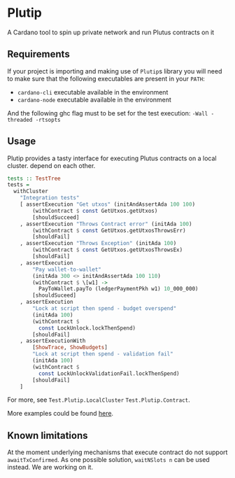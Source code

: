 # Plutip

A Cardano tool to spin up private network and run Plutus contracts on it

## Requirements

If your project is importing and making use of `Plutip`s library you will need to make sure that the following executables are present in your `PATH`:

- `cardano-cli` executable available in the environment
- `cardano-node` executable available in the environment

And the following ghc flag must to be set for the test execution: `-Wall -threaded -rtsopts`

## Usage

Plutip provides a tasty interface for executing Plutus contracts on a local cluster.
depend on each other.

```haskell
tests :: TestTree
tests =
  withCluster
    "Integration tests"
    [ assertExecution "Get utxos" (initAndAssertAda 100 100)
        (withContract $ const GetUtxos.getUtxos)
        [shouldSucceed]
    , assertExecution "Throws Contract error" (initAda 100)
        (withContract $ const GetUtxos.getUtxosThrowsErr)
        [shouldFail]
    , assertExecution "Throws Exception" (initAda 100)
        (withContract $ const GetUtxos.getUtxosThrowsEx)
        [shouldFail]
    , assertExecution
        "Pay wallet-to-wallet"
        (initAda 300 <> initAndAssertAda 100 110)
        (withContract $ \[w1] ->
          PayToWallet.payTo (ledgerPaymentPkh w1) 10_000_000)
        [shouldSuceed]
    , assertExecution
        "Lock at script then spend - budget overspend"
        (initAda 100)
        (withContract $
          const LockUnlock.lockThenSpend)
        [shouldFail]
    , assertExecutionWith
        [ShowTrace, ShowBudgets]
        "Lock at script then spend - validation fail"
        (initAda 100)
        (withContract $
          const LockUnlockValidationFail.lockThenSpend)
        [shouldFail]
    ]
```

For more, see `Test.Plutip.LocalCluster` `Test.Plutip.Contract`.

More examples could be found [here](test/Spec/Integration.hs).

## Known limitations

At the moment underlying mechanisms that execute contract do not support `awaitTxConfirmed`. As one possible solution, `waitNSlots n` can be used instead. We are working on it.
